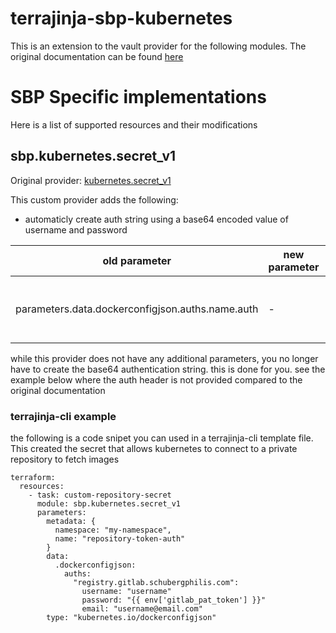 # terrajinja-sbp-kubernetes

This is an extension to the vault provider for the following modules.
The original documentation can be found [here](https://registry.terraform.io/providers/hashicorp/kubernetes/latest/docs)

# SBP Specific implementations
Here is a list of supported resources and their modifications

## sbp.kubernetes.secret_v1
Original provider: [kubernetes.secret_v1](https://registry.terraform.io/providers/hashicorp/kubernetes/latest/docs/resources/secret_v1)

This custom provider adds the following:
- automaticly create auth string using a base64 encoded value of username and password

| old parameter | new parameter | description |
| ------ | ------ | ------ |
| parameters.data.dockerconfigjson.auths.name.auth | - | base64 auth header is no longer required |

while this provider does not have any additional parameters, you no longer have to create the base64 authentication string. this is done for you. see the example below where the auth header is not provided compared to the original documentation

### terrajinja-cli example
the following is a code snipet you can used in a terrajinja-cli template file.
This created the secret that allows kubernetes to connect to a private repository to fetch images
```
terraform:
  resources:
    - task: custom-repository-secret
      module: sbp.kubernetes.secret_v1
      parameters:
        metadata: {
          namespace: "my-namespace",
          name: "repository-token-auth"
        }
        data:
          .dockerconfigjson:
            auths:
              "registry.gitlab.schubergphilis.com":
                username: "username"
                password: "{{ env['gitlab_pat_token'] }}"
                email: "username@email.com"
        type: "kubernetes.io/dockerconfigjson"
```

